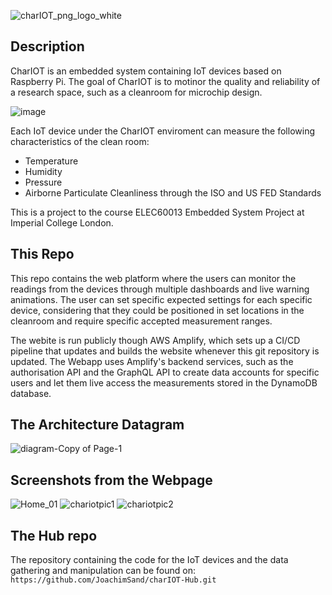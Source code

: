 ![charIOT_png_logo_white](https://user-images.githubusercontent.com/33195033/219667226-dd629b06-5053-4bb3-844f-c9c3ff54ae39.png)

## Description
CharIOT is an embedded system containing IoT devices based on Raspberry Pi. The goal of CharIOT is to motinor the quality and reliability of a research space, such as a cleanroom for microchip design. 

![image](https://user-images.githubusercontent.com/33195033/219664868-e8c6e34d-451f-4ce4-bfb4-a503b5631ca5.png)

Each IoT device under the CharIOT enviroment can measure the following characteristics of the clean room:
- Temperature
- Humidity
- Pressure
- Airborne Particulate Cleanliness through the ISO and US FED Standards

This is a project to the course ELEC60013 Embedded System Project at Imperial College London.

## This Repo

This repo contains the web platform where the users can monitor the readings from the devices through multiple dashboards and live warning animations. The user can set specific expected settings for each specific device, considering that they could be positioned in set locations in the cleanroom and require specific accepted measurement ranges.

The webite is run publicly though AWS Amplify, which sets up a CI/CD pipeline that updates and builds the website whenever this git repository is updated. The Webapp uses Amplify's backend services, such as the authorisation API and the GraphQL API to create data accounts for specific users and let them live access the measurements stored in the DynamoDB database.

## The Architecture Datagram

![diagram-Copy of Page-1](https://user-images.githubusercontent.com/33195033/219667289-e2e850ad-40c4-400b-9083-eeff82336af6.png)

## Screenshots from the Webpage

![Home_01](https://user-images.githubusercontent.com/33195033/219667422-597b680c-0584-4b53-97af-4ff03162d08d.png)
![chariotpic1](https://user-images.githubusercontent.com/33195033/219667736-3fd2440f-5d6e-40da-94d5-09c1589703b6.png)
![chariotpic2](https://user-images.githubusercontent.com/33195033/219667746-be9eea0d-781e-4288-97b1-aabf77f983c6.png)



## The Hub repo 

The repository containing the code for the IoT devices and the data gathering and manipulation can be found on:
``https://github.com/JoachimSand/charIOT-Hub.git`` 
